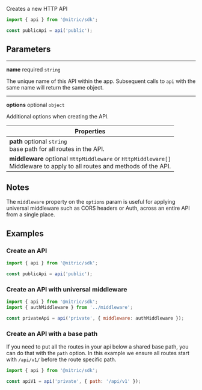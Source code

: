 Creates a new HTTP API

```javascript
import { api } from '@nitric/sdk';

const publicApi = api('public');
```

## Parameters

---

**name** required `string`

The unique name of this API within the app. Subsequent calls to `api` with the same name will return the same object.

---

**options** optional `object`

Additional options when creating the API.

| Properties                                                                                                                     |
| ------------------------------------------------------------------------------------------------------------------------------ |
| **path** optional `string` <br/> base path for all routes in the API.                                                          |
| **middleware** optional `HttpMiddleware` or `HttpMiddleware[]` <br/> Middleware to apply to all routes and methods of the API. |

## Notes

The `middleware` property on the `options` param is useful for applying universal middleware such as CORS headers or Auth, across an entire API from a single place.

## Examples

### Create an API

```javascript
import { api } from '@nitric/sdk';

const publicApi = api('public');
```

### Create an API with universal middleware

```javascript
import { api } from '@nitric/sdk';
import { authMiddleware } from '../middleware';

const privateApi = api('private', { middleware: authMiddleware });
```

### Create an API with a base path

If you need to put all the routes in your api below a shared base path, you can do that with the `path` option. In this example we ensure all routes start with `/api/v1/` before the route specific path.

```javascript
import { api } from '@nitric/sdk';

const apiV1 = api('private', { path: '/api/v1' });
```
